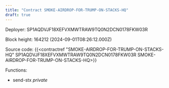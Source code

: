 ```yaml
---
title: "Contract SMOKE-AIRDROP-FOR-TRUMP-ON-STACKS-HQ"
draft: true
---
```

Deployer: SP1AQDVJF18XEFVXMWTRAW9TQ0N2DCN0178FKW03R


 



Block height: 164212 (2024-09-01T08:26:12.000Z)

Source code: {{<contractref "SMOKE-AIRDROP-FOR-TRUMP-ON-STACKS-HQ" SP1AQDVJF18XEFVXMWTRAW9TQ0N2DCN0178FKW03R SMOKE-AIRDROP-FOR-TRUMP-ON-STACKS-HQ>}}

Functions:

* send-stx _private_
